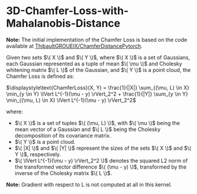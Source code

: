 # 3D-Chamfer-Loss-with-Mahalanobis-Distance
**Note:** The initial implementation of the Chamfer Loss is based on the code available at [ThibaultGROUEIX/ChamferDistancePytorch](https://github.com/ThibaultGROUEIX/ChamferDistancePytorch).

Given two sets $\( X \)$ and $\( Y \)$, where $\( X \)$ is a set of Gaussians, each Gaussian represented as a tuple of mean $\( \mu \)$ and Cholesky whitening matrix $\( L \)$ of the Gaussian, and $\( Y \)$ is a point cloud, the Chamfer Loss is defined as:

$\displaystyle\text{ChamferLoss}(X, Y) = \frac{1}{|X|} \sum_{(\mu, L) \in X} \min_{y \in Y} \lVert L^{-1}(\mu - y) \rVert_2^2 + \frac{1}{|Y|} \sum_{y \in Y} \min_{(\mu, L) \in X} \lVert L^{-1}(\mu - y) \rVert_2^2$


where:
- $\( X \)$ is a set of tuples $\( (\mu,  L) \)$, with $\( \mu \)$ being the mean vector of a Gaussian and $\( L \)$ being the Cholesky decomposition of its covariance matrix.
- $\( Y \)$ is a point cloud.
- $\( |X| \)$ and $\( |Y| \)$ represent the sizes of the sets $\( X \)$ and $\( Y \)$, respectively.
- $\( \lVert L^{-1}(\mu - y) \rVert_2^2 \)$ denotes the squared L2 norm of the transformed vector difference $\( (\mu - y) \)$, transformed by the inverse of the Cholesky matrix $\( L \)$.

**Note:** Gradient with respect to L is not computed at all in this kernel.
